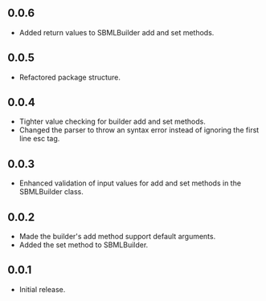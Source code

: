## 0.0.6
* Added return values to SBMLBuilder add and set methods.

## 0.0.5
* Refactored package structure.

## 0.0.4
* Tighter value checking for builder add and set methods.
* Changed the parser to throw an syntax error instead of ignoring the first line esc tag.

## 0.0.3
* Enhanced validation of input values for add and set methods in the SBMLBuilder class.

## 0.0.2

* Made the builder's add method support default arguments.
* Added the set method to SBMLBuilder.

## 0.0.1

* Initial release.

